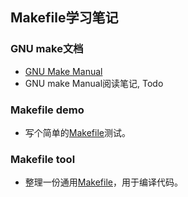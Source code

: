 ## Makefile学习笔记

### GNU make文档
- [GNU Make Manual](https://www.gnu.org/software/make/manual/)
- GNU make Manual阅读笔记, Todo

### Makefile demo
- 写个简单的[Makefile](./makefile_demo/)测试。

### Makefile tool
- 整理一份通用[Makefile](./makefile_too/)，用于编译代码。
